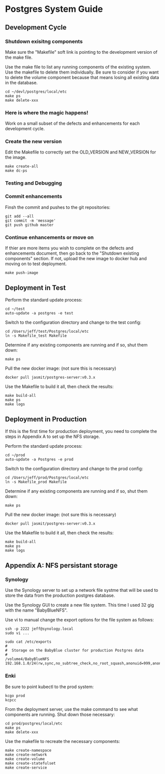 # Postgres System Guide

## Development Cycle

### Shutdown exisitng components

Make sure the "Makefile" soft link is pointing to the development version of the make file.

Use the make file to list any running components of the existing system. Use the makefile to delete them individually. Be sure to consider if you want to delete the volume component because that means losing all existing data in the database.

```
cd ~/devl/postgres/local/etc
make ps
make delete-xxx
```

### Here is where the magic happens!

Work on a small subset of the defects and enhancements for each development cycle.

### Create the new version

Edit the Makefile to correctly set the OLD_VERSION and NEW_VERSION for the image.
```
make create-all
make dc-ps
```

### Testing and Debugging


### Commit enhancements

Finsh the commit and pushes to the git repositories:

```
git add --all
git commit -m 'message'
git push github master
```

### Continue enhancements or move on

If thier are more items you wish to complete on the defects and enhancements document, then go back to the "Shutdown existing components" section. If not, upload the new image to docker hub and moving on to test deployment.

`make push-image`

##  Deployment in Test
Perform the standard update process:

```
cd ~/test
auto-update -a postgres -e test
```

Switch to the configuration directory and change to the test config:

```
cd /Users/jeff/test/Postgres/local/etc
ln -s Makefile_test Makefile
```

Determine if any existing components are running and if so, shut them down:

```
make ps
```

Pull the new docker image: (not sure this is necessary)

```
docker pull jasmit/postgres-server:v0.3.x
```

Use the Makefile to build it all, then check the results:

```
make build-all
make ps
make logs
```

##  Deployment in Production
If this is the first time for production deployment, you need to complete the steps in Appendix A to set up the NFS storage.



Perform the standard update process:

```
cd ~/prod
auto-update -a Postgres -e prod
```

Switch to the configuration directory and change to the prod config:

```
cd /Users/jeff/prod/Postgres/local/etc
ln -s Makefile_prod Makefile
```

Determine if any existing components are running and if so, shut them down:

```
make ps
```

Pull the new docker image: (not sure this is necessary)

```
docker pull jasmit/postgres-server:v0.3.x
```

Use the Makefile to build it all, then check the results:

```
make build-all
make ps
make logs
```


## Appendix A: NFS persistant storage

### Synology

Use the Synology server to set up a network file systme that will be used to store the data from the production postgres database.

Use the Synology GUI to create a new file system. This time I used 32 gig with the name "BabyBlueNFS". 

Use vi to manual change the export options for the file system as follows:

```
ssh -p 2222 jeff@synology.local
sudo vi ...

sudo cat /etc/exports
#
#  Storage on the BabyBlue cluster for production Postgres data
#
/volume4/BabyBlueNFS	192.168.1.0/24(rw,sync,no_subtree_check,no_root_squash,anonuid=999,anongid=999)
```
### Enki
Be sure to point kubectl to the prod system:

```
kcgo prod
kcpcc
```

From the deployment server, use the make command to see what components are running. Shut down those necessary:

```
cd prod/postgres/local/etc
make ps
make delete-xxx
```
Use the makefile to recreate the necessary components:

```
make create-namespace
make create-network
make create-volume
make create-statefulset
make create-service
```









